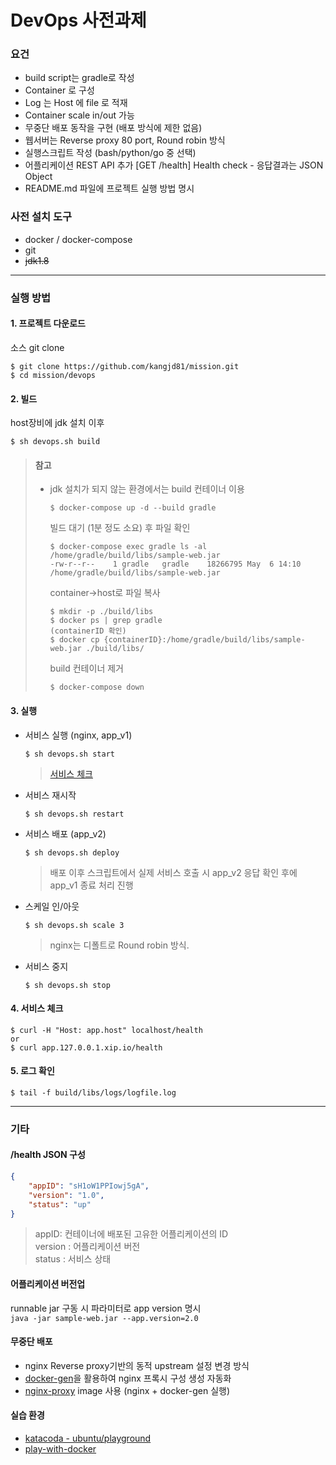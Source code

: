 DevOps 사전과제 
=====
### 요건
- build script는 gradle로 작성
- Container 로 구성
- Log 는 Host 에 file 로 적재
- Container scale in/out 가능
- 무중단 배포 동작을 구현 (배포 방식에 제한 없음)
- 웹서버는 Reverse proxy 80 port, Round robin 방식
- 실행스크립트 작성 (bash/python/go 중 선택)
- 어플리케이션 REST API 추가
    [GET /health] Health check - 응답결과는 JSON Object
- README.md 파일에 프로젝트 실행 방법 명시



### 사전 설치 도구
- docker / docker-compose  
- git
- ~~jdk1.8~~


---
### 실행 방법


#### 1. 프로젝트 다운로드
소스 git clone

```
$ git clone https://github.com/kangjd81/mission.git
$ cd mission/devops
```

#### 2. 빌드 
host장비에 jdk 설치 이후

```
$ sh devops.sh build 
```

> #### 참고
> * jdk 설치가 되지 않는 환경에서는 build 컨테이너 이용
>	```
>	$ docker-compose up -d --build gradle
>	```
> 	빌드 대기 (1분 정도 소요) 후 파일 확인
> 	```
>   $ docker-compose exec gradle ls -al /home/gradle/build/libs/sample-web.jar
> 	-rw-r--r--    1 gradle   gradle    18266795 May  6 14:10 /home/gradle/build/libs/sample-web.jar
>   ```
> 	container->host로 파일 복사
> 	```
> 	$ mkdir -p ./build/libs
> 	$ docker ps | grep gradle
> 	(containerID 확인)
> 	$ docker cp {containerID}:/home/gradle/build/libs/sample-web.jar ./build/libs/
> 	```
> 	build 컨테이너 제거
> 	```
> 	$ docker-compose down
> 	```



#### 3. 실행 
* 서비스 실행 (nginx, app_v1)
    ```
    $ sh devops.sh start
    ```
    > [서비스 체크](https://github.com/kangjd81/mission/tree/master/devops#4-%EC%84%9C%EB%B9%84%EC%8A%A4-%EC%B2%B4%ED%81%AC)


* 서비스 재시작
    ```
    $ sh devops.sh restart
    ```

* 서비스 배포 (app_v2)
    ```
    $ sh devops.sh deploy
    ```
    > 배포 이후 스크립트에서 실제 서비스 호출 시 app_v2 응답 확인 후에 app_v1 종료 처리 진행


* 스케일 인/아웃
    ```
    $ sh devops.sh scale 3
    ```
    > nginx는 디폴트로 Round robin 방식.


* 서비스 중지
    ```
    $ sh devops.sh stop
    ```

   
#### 4. 서비스 체크
```
$ curl -H "Host: app.host" localhost/health   
or 
$ curl app.127.0.0.1.xip.io/health   
```


#### 5. 로그 확인
```
$ tail -f build/libs/logs/logfile.log
```



---
### 기타


#### /health JSON 구성
```json
{
	"appID": "sH1oW1PPIowj5gA",  
	"version": "1.0",            
	"status": "up"               
}
```
> appID: 컨테이너에 배포된 고유한 어플리케이션의 ID  
> version : 어플리케이션 버전  
> status : 서비스 상태  


#### 어플리케이션 버전업
runnable jar 구동 시 파라미터로 app version 명시  
```java -jar sample-web.jar --app.version=2.0```



#### 무중단 배포
- nginx Reverse proxy기반의 동적 upstream 설정 변경 방식
- [docker-gen](https://github.com/jwilder/docker-gen)을 활용하여 nginx 프록시 구성 생성 자동화
- [nginx-proxy](https://hub.docker.com/r/jwilder/nginx-proxy) image 사용 (nginx + docker-gen 실행)


#### 실습 환경 
- [katacoda - ubuntu/playground](https://www.katacoda.com/courses/ubuntu/playground)
- [play-with-docker](https://labs.play-with-docker.com/)



